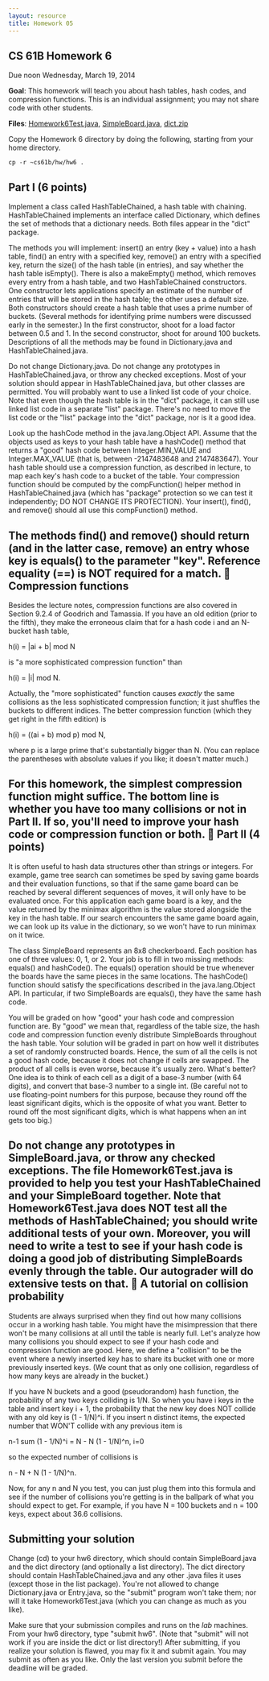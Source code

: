 ```yaml
---
layout: resource
title: Homework 05
---
```

CS 61B  Homework 6
------------------
Due noon Wednesday, March 19, 2014

**Goal**: This homework will teach you about hash tables, hash codes, and compression
functions.  This is an individual assignment; you may not share code with other
students.

**Files**: <a href="Homework6Test.java">Homework6Test.java</a>, <a href="SimpleBoard.java">SimpleBoard.java</a>, <a href="dict.zip">dict.zip</a>

Copy the Homework 6 directory by doing the following, starting from your home
directory.

    cp -r ~cs61b/hw/hw6 .

Part I  (6 points)
------------------
Implement a class called HashTableChained, a hash table with chaining.
HashTableChained implements an interface called Dictionary, which defines the
set of methods that a dictionary needs.  Both files appear in the "dict"
package.

The methods you will implement:  insert() an entry (key + value) into a hash
table, find() an entry with a specified key, remove() an entry with a specified
key, return the size() of the hash table (in entries), and say whether the hash
table isEmpty().  There is also a makeEmpty() method, which removes every entry
from a hash table, and two HashTableChained constructors.  One constructor lets
applications specify an estimate of the number of entries that will be stored
in the hash table; the other uses a default size.  Both constructors should
create a hash table that uses a prime number of buckets.  (Several methods for
identifying prime numbers were discussed early in the semester.)  In the first
constructor, shoot for a load factor between 0.5 and 1.  In the second
constructor, shoot for around 100 buckets.  Descriptions of all the methods may
be found in Dictionary.java and HashTableChained.java.

Do not change Dictionary.java.  Do not change any prototypes in
HashTableChained.java, or throw any checked exceptions.  Most of your solution
should appear in HashTableChained.java, but other classes are permitted.  You
will probably want to use a linked list code of your choice.  Note that even
though the hash table is in the "dict" package, it can still use linked list
code in a separate "list" package.  There's no need to move the list code or
the "list" package into the "dict" package, nor is it a good idea.

Look up the hashCode method in the java.lang.Object API.  Assume that the
objects used as keys to your hash table have a hashCode() method that returns a
"good" hash code between Integer.MIN_VALUE and Integer.MAX_VALUE (that is,
between -2147483648 and 2147483647).  Your hash table should use a compression
function, as described in lecture, to map each key's hash code to a bucket of
the table.  Your compression function should be computed by the compFunction()
helper method in HashTableChained.java (which has "package" protection so we
can test it independently; DO NOT CHANGE ITS PROTECTION).  Your insert(),
find(), and remove() should all use this compFunction() method.

The methods find() and remove() should return (and in the latter case,
remove) an entry whose key is equals() to the parameter "key".  Reference
equality (==) is NOT required for a match.

Compression functions
---------------------
Besides the lecture notes, compression functions are also covered in Section
9.2.4 of Goodrich and Tamassia.  If you have an old edition (prior to the
fifth), they make the erroneous claim that for a hash code i and an N-bucket
hash table,

  h(i) = |ai + b| mod N

is "a more sophisticated compression function" than

  h(i) = |i| mod N.

Actually, the "more sophisticated" function causes _exactly_ the same
collisions as the less sophisticated compression function; it just shuffles the
buckets to different indices.  The better compression function (which they get
right in the fifth edition) is

  h(i) = ((ai + b) mod p) mod N,

where p is a large prime that's substantially bigger than N.  (You can replace
the parentheses with absolute values if you like; it doesn't matter much.)

For this homework, the simplest compression function might suffice.  The bottom
line is whether you have too many collisions or not in Part II.  If so, you'll
need to improve your hash code or compression function or both.

Part II  (4 points)
-------------------
It is often useful to hash data structures other than strings or integers.  For
example, game tree search can sometimes be sped by saving game boards and their
evaluation functions, so that if the same game board can be reached by several
different sequences of moves, it will only have to be evaluated once.  For this
application each game board is a key, and the value returned by the minimax
algorithm is the value stored alongside the key in the hash table.  If our
search encounters the same game board again, we can look up its value in the
dictionary, so we won't have to run minimax on it twice.

The class SimpleBoard represents an 8x8 checkerboard.  Each position has one of
three values:  0, 1, or 2.  Your job is to fill in two missing methods:
equals() and hashCode().  The equals() operation should be true whenever the
boards have the same pieces in the same locations.  The hashCode() function
should satisfy the specifications described in the java.lang.Object API.  In
particular, if two SimpleBoards are equals(), they have the same hash code.

You will be graded on how "good" your hash code and compression function are.
By "good" we mean that, regardless of the table size, the hash code and
compression function evenly distribute SimpleBoards throughout the hash table.
Your solution will be graded in part on how well it distributes a set of
randomly constructed boards.  Hence, the sum of all the cells is not a good
hash code, because it does not change if cells are swapped.  The product of all
cells is even worse, because it's usually zero.  What's better?  One idea is to
think of each cell as a digit of a base-3 number (with 64 digits), and convert
that base-3 number to a single int.  (Be careful not to use floating-point
numbers for this purpose, because they round off the least significant digits,
which is the opposite of what you want.  Better to round off the most
significant digits, which is what happens when an int gets too big.)

Do not change any prototypes in SimpleBoard.java, or throw any checked
exceptions.  The file Homework6Test.java is provided to help you test your
HashTableChained and your SimpleBoard together.  Note that Homework6Test.java
does NOT test all the methods of HashTableChained; you should write additional
tests of your own.  Moreover, you will need to write a test to see if your
hash code is doing a good job of distributing SimpleBoards evenly through the
table.  Our autograder will do extensive tests on that.

A tutorial on collision probability
-----------------------------------
Students are always surprised when they find out how many collisions occur in
a working hash table.  You might have the misimpression that there won't be
many collisions at all until the table is nearly full.  Let's analyze how many
collisions you should expect to see if your hash code and compression function
are good.  Here, we define a "collision" to be the event where a newly inserted
key has to share its bucket with one or more previously inserted keys.  (We
count that as only one collision, regardless of how many keys are already in
the bucket.)

If you have N buckets and a good (pseudorandom) hash function, the probability
of any two keys colliding is 1/N.  So when you have i keys in the table and
insert key i + 1, the probability that the new key does NOT collide with any
old key is (1 - 1/N)^i.  If you insert n distinct items, the expected number
that WON'T collide with any previous item is

  n-1
  sum (1 - 1/N)^i = N - N (1 - 1/N)^n,
  i=0

so the expected number of collisions is

  n - N + N (1 - 1/N)^n.

Now, for any n and N you test, you can just plug them into this formula and see
if the number of collisions you're getting is in the ballpark of what you
should expect to get.  For example, if you have N = 100 buckets and n = 100
keys, expect about 36.6 collisions.

Submitting your solution
------------------------
Change (cd) to your hw6 directory, which should contain SimpleBoard.java and
the dict directory (and optionally a list directory).  The dict directory
should contain HashTableChained.java and any other .java files it uses (except
those in the list package).  You're not allowed to change Dictionary.java or
Entry.java, so the "submit" program won't take them; nor will it take
Homework6Test.java (which you can change as much as you like).

Make sure that your submission compiles and runs on the _lab_ machines.  From
your hw6 directory, type "submit hw6".  (Note that "submit" will not work if
you are inside the dict or list directory!)  After submitting, if you realize
your solution is flawed, you may fix it and submit again.  You may submit as
often as you like.  Only the last version you submit before the deadline will
be graded.
